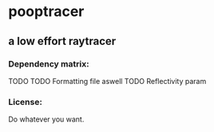 # pooptracer
## a low effort raytracer
    
### Dependency matrix:

TODO
TODO Formatting file aswell
TODO Reflectivity param

### License:

Do whatever you want.

